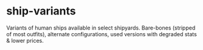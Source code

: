 # ship-variants
Variants of human ships available in select shipyards. Bare-bones (stripped of most outfits), alternate configurations, used versions with degraded stats &amp; lower prices.
